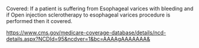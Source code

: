 Covered:
If a patient is suffering from Esophageal varices with bleeding and if Open injection sclerotherapy to esophageal varices procedure is performed then it covered.

https://www.cms.gov/medicare-coverage-database/details/ncd-details.aspx?NCDId=95&ncdver=1&bc=AAAAgAAAAAAA&
